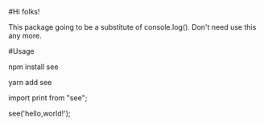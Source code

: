#Hi folks!


This package going to be a substitute of console.log(). Don't need use this any more. 


#Usage

npm install see

yarn add see


import print from "see";


see('hello,world!');